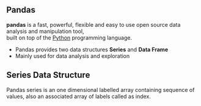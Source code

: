 ## Pandas

**pandas** is a fast, powerful, flexible and easy to use open source data analysis and manipulation tool,  
built on top of the [Python](https://www.python.org) programming language.

- Pandas provides two data structures **Series** and **Data Frame**
- Mainly used for data analysis and exploration

## Series Data Structure

Pandas series is an one dimensional labelled array containing sequence of values, also an associated array of labels called as index.
